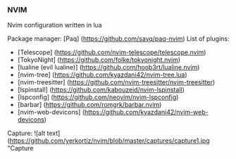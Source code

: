 ### NVIM 
Nvim configuration written in lua

Package manager:
[Paq] (https://github.com/savq/paq-nvim)
List of plugins:

- [Telescope] (https://github.com/nvim-telescope/telescope.nvim)
- [TokyoNight] (https://github.com/folke/tokyonight.nvim)
- [lualine (evil lualine)] (https://github.com/hoob3rt/lualine.nvim)
- [nvim-tree] (https://github.com/kyazdani42/nvim-tree.lua)
- [nvim-treesitter] (https://github.com/nvim-treesitter/nvim-treesitter)
- [lspinstall] (https://github.com/kabouzeid/nvim-lspinstall)
- [lspconfig] (https://github.com/neovim/nvim-lspconfig)
- [barbar] (https://github.com/romgrk/barbar.nvim)
- [nvim-web-devicons] (https://github.com/kyazdani42/nvim-web-devicons)

Capture: 
![alt text](https://github.com/yerkortiz/nvim/blob/master/captures/capture1.jpg "Capture
